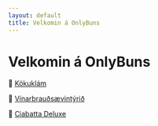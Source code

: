 ```yaml
---
layout: default
title: Velkomin á OnlyBuns
---
```


# Velkomin á OnlyBuns

🍆 [Kökuklám](kokuklam/)

🥐 [Vínarbrauðsævintýrið](vinarbraud/)

🥖 [Ciabatta Deluxe](ciabatta/)